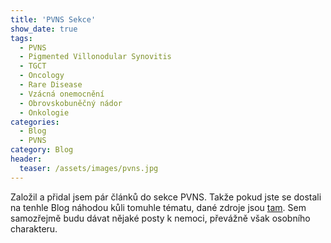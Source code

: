 ```yaml
---
title: 'PVNS Sekce'
show_date: true
tags:
  - PVNS
  - Pigmented Villonodular Synovitis    
  - TGCT
  - Oncology
  - Rare Disease
  - Vzácná onemocnění
  - Obrovskobuněčný nádor
  - Onkologie
categories:
  - Blog
  - PVNS 
category: Blog
header:
  teaser: /assets/images/pvns.jpg
---
```

Založil a přidal jsem pár článků do sekce PVNS. Takže pokud jste se dostali na tenhle Blog náhodou kůli tomuhle tématu, 
dané zdroje jsou [tam](/pvns). Sem samozřejmě budu dávat nějaké posty k nemoci, převážně však osobního charakteru.



